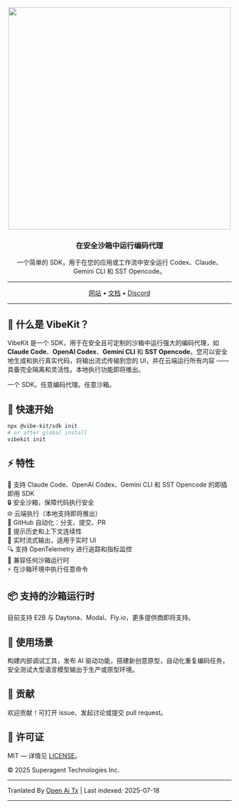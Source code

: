 ﻿
<div align="center">

<img width="500px" src="https://raw.githubusercontent.com/superagent-ai/vibekit/main/./assets/vibekit-hero.png" />

### 在安全沙箱中运行编码代理

一个简单的 SDK，用于在您的应用或工作流中安全运行 Codex、Claude、Gemini CLI 和 SST Opencode。

---

[网站](https://vibekit.sh) • [文档](https://docs.vibekit.sh) • [Discord](https://discord.com/invite/mhmJUTjW4b)

---
</div>

## 🧠 什么是 VibeKit？

VibeKit 是一个 SDK，用于在安全且可定制的沙箱中运行强大的编码代理，如 **Claude Code**、**OpenAI Codex**、**Gemini CLI** 和 **SST Opencode**。您可以安全地生成和执行真实代码，将输出流式传输到您的 UI，并在云端运行所有内容 —— 具备完全隔离和灵活性。本地执行功能即将推出。

一个 SDK。任意编码代理。任意沙箱。

## 🚀 快速开始


```bash
npx @vibe-kit/sdk init
# or after global install
vibekit init
```
## ⚡️ 特性

🧠 支持 Claude Code、OpenAI Codex、Gemini CLI 和 SST Opencode 的即插即用 SDK  
🔒 安全沙箱，保障代码执行安全  
🌐 云端执行（本地支持即将推出）  
🔁 GitHub 自动化：分支、提交、PR  
💬 提示历史和上下文连续性  
📡 实时流式输出，适用于实时 UI  
🔍 支持 OpenTelemetry 进行追踪和指标监控  
🧰 兼容任何沙箱运行时  
⚡ 在沙箱环境中执行任意命令

## 📦 支持的沙箱运行时

目前支持 E2B 与 Daytona、Modal、Fly.io，更多提供商即将支持。

## 🧪 使用场景

构建内部调试工具，发布 AI 驱动功能，搭建新创意原型，自动化重复编码任务，安全测试大型语言模型输出于生产或原型环境。

## 🤝 贡献

欢迎贡献！可打开 issue、发起讨论或提交 pull request。

## 📄 许可证

MIT — 详情见 [LICENSE](./LICENSE)。

© 2025 Superagent Technologies Inc.



---

Tranlated By [Open Ai Tx](https://github.com/OpenAiTx/OpenAiTx) | Last indexed: 2025-07-18

---